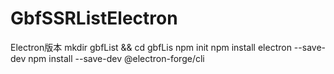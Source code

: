 # GbfSSRListElectron
Electron版本 
mkdir gbfList && cd gbfLis
npm init 
npm install electron --save-dev 
npm install --save-dev @electron-forge/cli
